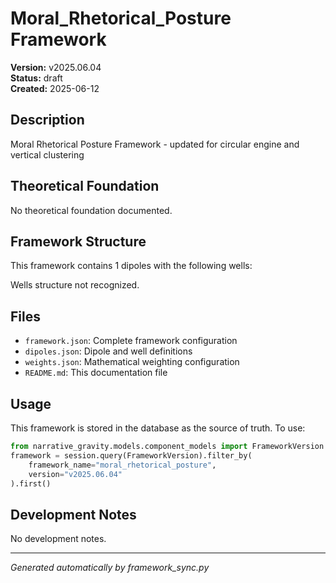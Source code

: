 # Moral_Rhetorical_Posture Framework

**Version:** v2025.06.04  
**Status:** draft  
**Created:** 2025-06-12

## Description

Moral Rhetorical Posture Framework - updated for circular engine and vertical clustering

## Theoretical Foundation

No theoretical foundation documented.

## Framework Structure

This framework contains 1 dipoles with the following wells:

Wells structure not recognized.

## Files

- `framework.json`: Complete framework configuration
- `dipoles.json`: Dipole and well definitions  
- `weights.json`: Mathematical weighting configuration
- `README.md`: This documentation file

## Usage

This framework is stored in the database as the source of truth. To use:

```python
from narrative_gravity.models.component_models import FrameworkVersion
framework = session.query(FrameworkVersion).filter_by(
    framework_name="moral_rhetorical_posture", 
    version="v2025.06.04"
).first()
```

## Development Notes

No development notes.

---
*Generated automatically by framework_sync.py*
